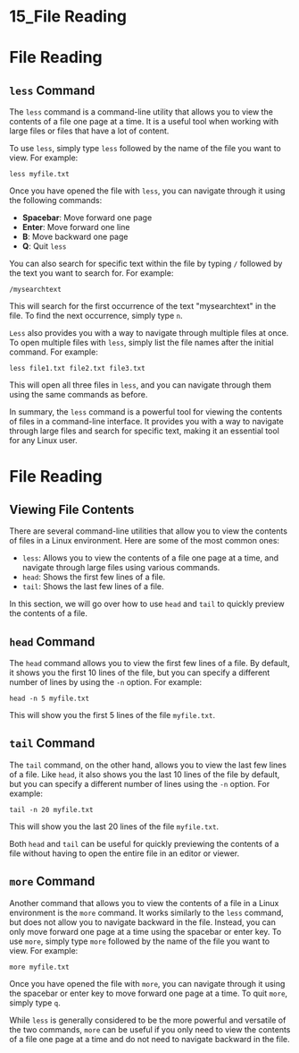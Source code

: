 # 15_File Reading

# File Reading

## `less` Command

The `less` command is a command-line utility that allows you to view the contents of a file one page at a time. It is a useful tool when working with large files or files that have a lot of content.

To use `less`, simply type `less` followed by the name of the file you want to view. For example:

```
less myfile.txt

```

Once you have opened the file with `less`, you can navigate through it using the following commands:

- **Spacebar**: Move forward one page
- **Enter**: Move forward one line
- **B**: Move backward one page
- **Q**: Quit `less`

You can also search for specific text within the file by typing `/` followed by the text you want to search for. For example:

```
/mysearchtext

```

This will search for the first occurrence of the text "mysearchtext" in the file. To find the next occurrence, simply type `n`.

`Less` also provides you with a way to navigate through multiple files at once. To open multiple files with `less`, simply list the file names after the initial command. For example:

```
less file1.txt file2.txt file3.txt

```

This will open all three files in `less`, and you can navigate through them using the same commands as before.

In summary, the `less` command is a powerful tool for viewing the contents of files in a command-line interface. It provides you with a way to navigate through large files and search for specific text, making it an essential tool for any Linux user.

# File Reading

## Viewing File Contents

There are several command-line utilities that allow you to view the contents of files in a Linux environment. Here are some of the most common ones:

- `less`: Allows you to view the contents of a file one page at a time, and navigate through large files using various commands.
- `head`: Shows the first few lines of a file.
- `tail`: Shows the last few lines of a file.

In this section, we will go over how to use `head` and `tail` to quickly preview the contents of a file.

## `head` Command

The `head` command allows you to view the first few lines of a file. By default, it shows you the first 10 lines of the file, but you can specify a different number of lines by using the `-n` option. For example:

```
head -n 5 myfile.txt

```

This will show you the first 5 lines of the file `myfile.txt`.

## `tail` Command

The `tail` command, on the other hand, allows you to view the last few lines of a file. Like `head`, it also shows you the last 10 lines of the file by default, but you can specify a different number of lines using the `-n` option. For example:

```
tail -n 20 myfile.txt

```

This will show you the last 20 lines of the file `myfile.txt`.

Both `head` and `tail` can be useful for quickly previewing the contents of a file without having to open the entire file in an editor or viewer.

## `more` Command

Another command that allows you to view the contents of a file in a Linux environment is the `more` command. It works similarly to the `less` command, but does not allow you to navigate backward in the file. Instead, you can only move forward one page at a time using the spacebar or enter key. To use `more`, simply type `more` followed by the name of the file you want to view. For example:

```
more myfile.txt

```

Once you have opened the file with `more`, you can navigate through it using the spacebar or enter key to move forward one page at a time. To quit `more`, simply type `q`.

While `less` is generally considered to be the more powerful and versatile of the two commands, `more` can be useful if you only need to view the contents of a file one page at a time and do not need to navigate backward in the file.